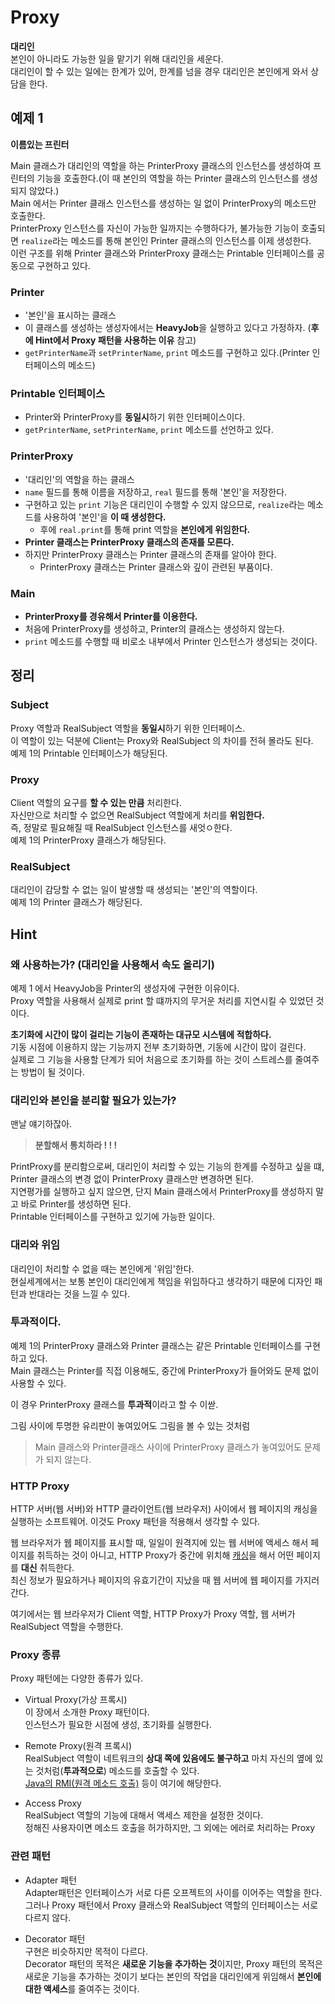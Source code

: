 # Proxy  

**대리인**   
본인이 아니라도 가능한 일을 맡기기 위해 대리인을 세운다.  
대리인이 할 수 있는 일에는 한계가 있어, 한계를 넘을 경우 대리인은 본인에게 와서 상담을 한다.  


## 예제 1

**이름있는 프린터**  

Main 클래스가 대리인의 역할을 하는 PrinterProxy 클래스의 인스턴스를 생성하여 프린터의 기능을 호출한다.(이 때 본인의 역할을 하는 Printer 클래스의 인스턴스를 생성되지 않았다.)  
Main 에서는 Printer 클래스 인스턴스를 생성하는 일 없이 PrinterProxy의 메소드만 호출한다.  
PrinterProxy 인스턴스를 자신이 가능한 일까지는 수행하다가, 불가능한 기능이 호출되면 ```realize```라는 메소드를 통해 본인인 Printer 클래스의 인스턴스를 이제 생성한다.  
이런 구조를 위해 Printer 클래스와 PrinterProxy 클래스는 Printable 인터페이스를 공동으로 구현하고 있다.  

### Printer 

* '본인'을 표시하는 클래스  
* 이 클래스를 생성하는 생성자에서는 **HeavyJob**을 실행하고 있다고 가정하자. (**후에 Hint에서 Proxy 패턴을 사용하는 이유** 참고)  
* ```getPrinterName```과 ```setPrinterName```, ```print``` 메소드를 구현하고 있다.(Printer 인터페이스의 메소드)  

### Printable 인터페이스  

* Printer와 PrinterProxy를 **동일시**하기 위한 인터페이스이다.  
* ```getPrinterName```, ```setPrinterName```, ```print``` 메소드를 선언하고 있다.  

### PrinterProxy  

* '대리인'의 역할을 하는 클래스  
* ```name``` 필드를 통해 이름을 저장하고, ```real``` 필드를 통해 '본인'을 저장한다.   
* 구현하고 있는 ```print``` 기능은 대리인이 수행할 수 있지 않으므로, ```realize```라는 메소드를 사용하여 '본인'을 **이 때 생성한다.**  
    * 후에 ```real.print```를 통해 print 역할을 **본인에게 위임한다.**  
* **Printer 클래스는 PrinterProxy 클래스의 존재를 모른다.**  
* 하지만 PrinterProxy 클래스는 Printer 클래스의 존재를 알아야 한다.  
    * PrinterProxy 클래스는 Printer 클래스와 깊이 관련된 부품이다.  

### Main

* **PrinterProxy를 경유해서 Printer를 이용한다.**  
* 처음에 PrinterProxy를 생성하고, Printer의 클래스는 생성하지 않는다.  
* ```print``` 메소드를 수행할 때 비로소 내부에서 Printer 인스턴스가 생성되는 것이다.  


## 정리

### Subject

Proxy 역할과 RealSubject 역할을 **동일시**하기 위한 인터페이스.  
이 역할이 있는 덕분에 Client는 Proxy와 RealSubject 의 차이를 전혀 몰라도 된다.  
예제 1의 Printable 인터페이스가 해당된다.  

### Proxy

Client 역할의 요구를 **할 수 있는 만큼** 처리한다.  
자신만으로 처리할 수 없으면 RealSubject 역할에게 처리를 **위임한다.**  
즉, 정말로 필요해질 때 RealSubject 인스턴스를 새엇ㅇ한다.  
예제 1의 PrinterProxy 클래스가 해당된다.  

### RealSubject  

대리인이 감당할 수 없는 일이 발생할 때 생성되는 '본인'의 역할이다.  
예제 1의 Printer 클래스가 해당된다.  

## Hint

### 왜 사용하는가? (대리인을 사용해서 **속도 올리기**)  

예제 1 에서 HeavyJob을 Printer의 생성자에 구현한 이유이다.  
Proxy 역할을 사용해서 실제로 print 할 떄까지의 무거운 처리를 지연시킬 수 있었던 것이다.  

**초기화에 시간이 많이 걸리는 기능이 존재하는 대규모 시스템에 적합하다.**  
기동 시점에 이용하지 않는 기능까지 전부 초기화하면, 기동에 시간이 많이 걸린다.  
실제로 그 기능을 사용할 단계가 되어 처음으로 초기화를 하는 것이 스트레스를 줄여주는 방법이 될 것이다.  

### 대리인와 본인을 분리할 필요가 있는가?  

맨날 얘기하잖아. 
> **분할해서 통치하라 ! ! !**  

PrintProxy를 분리함으로써, 대리인이 처리할 수 있는 기능의 한계를 수정하고 싶을 떄, Printer 클래스의 변경 없이 PrinterProxy 클래스만 변경하면 된다.  
지연평가를 실행하고 싶지 않으면, 단지 Main 클래스에서 PrinterProxy를 생성하지 말고 바로 Printer를 생성하면 된다.  
Printable 인터페이스를 구현하고 있기에 가능한 일이다.  

### 대리와 위임  

대리인이 처리할 수 없을 때는 본인에게 '위임'한다.  
현실세계에서는 보통 본인이 대리인에게 책임을 위임하다고 생각하기 때문에 디자인 패턴과 반대라는 것을 느낄 수 있다.  

### 투과적이다.  

예제 1의 PrinterProxy 클래스와 Printer 클래스는 같은 Printable 인터페이스를 구현하고 있다.  
Main 클래스는 Printer를 직접 이용해도, 중간에 PrinterProxy가 들어와도 문제 없이 사용할 수 있다.  

이 경우 PrinterProxy 클래스를 **투과적**이라고 할 수 이싿.  

그림 사이에 투명한 유리판이 놓여있어도 그림을 볼 수 있는 것처럼  
> Main 클래스와 Printer클래스 사이에 PrinterProxy 클래스가 놓여있어도 문제가 되지 않는다.  

### HTTP Proxy  

HTTP 서버(웹 서버)와 HTTP 클라이언트(웹 브라우저) 사이에서 웹 페이지의 캐싱을 실행하는 소프트웨어. 이것도 Proxy 패턴을 적용해서 생각할 수 있다.  

웹 브라우저가 웹 페이지를 표시할 때, 일일이 원격지에 있는 웹 서버에 액세스 해서 페이지를 취득하는 것이 아니고, HTTP Proxy가 중간에 위치해 [캐싱](https://github.com/yeoseon/tip-archive/issues/50)을 해서 어떤 페이지를 **대신** 취득한다.  
최신 정보가 필요하거나 페이지의 유효기간이 지났을 때 웹 서버에 웹 페이지를 가지러 간다.  

여기에서는 웹 브라우저가 Client 역할, HTTP Proxy가 Proxy 역할, 웹 서버가 RealSubject 역할을 수행한다.  

### Proxy 종류  

Proxy 패턴에는 다양한 종류가 있다.  

* Virtual Proxy(가상 프록시)  
이 장에서 소개한 Proxy 패턴이다.  
인스턴스가 필요한 시점에 생성, 초기화를 실행한다.  

* Remote Proxy(원격 프록시)  
RealSubject 역할이 네트워크의 **상대 쪽에 있음에도 불구하고** 마치 자신의 옆에 있는 것처럼(**투과적으로**) 메소드를 호출할 수 있다.  
[Java의 RMI(원격 메소드 호출)](https://github.com/yeoseon/tip-archive/issues/70) 등이 여기에 해당한다.

* Access Proxy  
RealSubject 역할의 기능에 대해서 액세스 제한을 설정한 것이다.  
정해진 사용자이면 메소드 호출을 허가하지만, 그 외에는 에러로 처리하는 Proxy  


### 관련 패턴

* Adapter 패턴  
Adapter패턴은 인터페이스가 서로 다른 오프젝트의 사이를 이어주는 역할을 한다.  
그러나 Proxy 패턴에서 Proxy 클래스와 RealSubject 역할의 인터페이스는 서로 다르지 않다.  

* Decorator 패턴  
구현은 비슷하지만 목적이 다르다.  
Decorator 패턴의 목적은 **새로운 기능을 추가하는 것**이지만, Proxy 패턴의 목적은 새로운 기능을 추가하는 것이기 보다는 본인의 작업을 대리인에게 위임해서 **본인에 대한 액세스**를 줄여주는 것이다.  
